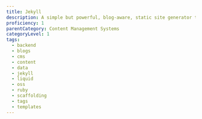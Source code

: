 ```yaml
---
title: Jekyll
description: A simple but powerful, blog-aware, static site generator that helps to produce secure, fast performing websites.
proficiency: 1
parentCategory: Content Management Systems
categoryLevel: 1
tags:
  - backend
  - blogs
  - cms
  - content
  - data
  - jekyll
  - liquid
  - oss
  - ruby
  - scaffolding
  - tags
  - templates
---
```

